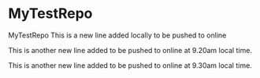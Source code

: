 # MyTestRepo

MyTestRepo
This is a new line added locally to be pushed to online

This is another new line added to be pushed to online at 9.20am local time.


This is another new line added to be pushed to online at 9.30am local time.